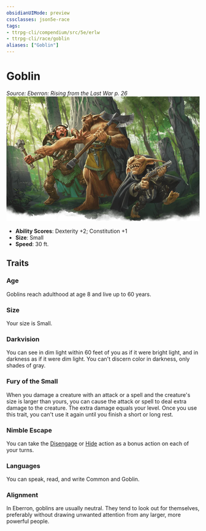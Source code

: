 ```yaml
---
obsidianUIMode: preview
cssclasses: json5e-race
tags:
- ttrpg-cli/compendium/src/5e/erlw
- ttrpg-cli/race/goblin
aliases: ["Goblin"]
---
```

# Goblin
*Source: Eberron: Rising from the Last War p. 26*  
![](Misc%20Files/CLI/compendium/races/img/goblinoids.webp#right)

- **Ability Scores**: Dexterity +2; Constitution +1
- **Size**: Small
- **Speed**: 30 ft.

## Traits

### Age

Goblins reach adulthood at age 8 and live up to 60 years.

### Size

Your size is Small.

### Darkvision

You can see in dim light within 60 feet of you as if it were bright light, and in darkness as if it were dim light. You can't discern color in darkness, only shades of gray.

### Fury of the Small

When you damage a creature with an attack or a spell and the creature's size is larger than yours, you can cause the attack or spell to deal extra damage to the creature. The extra damage equals your level. Once you use this trait, you can't use it again until you finish a short or long rest.

### Nimble Escape

You can take the [Disengage](Misc%20Files/CLI/rules/actions.md#Disengage) or [Hide](Misc%20Files/CLI/rules/actions.md#Hide) action as a bonus action on each of your turns.

### Languages

You can speak, read, and write Common and Goblin.

### Alignment

In Eberron, goblins are usually neutral. They tend to look out for themselves, preferably without drawing unwanted attention from any larger, more powerful people.